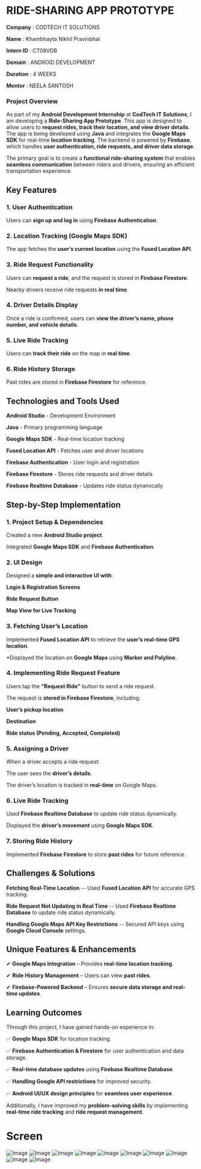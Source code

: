 # **RIDE-SHARING APP PROTOTYPE**
**Company** : CODTECH IT SOLUTIONS

**Name** : Khambhayta Nikhil Pravinbhai

**Intern ID** : CT08VDB

**Domain** : ANDROID DEVELOPMENT

**Duration** : 4 WEEKS

**Mentor** : NEELA SANTOSH

### **Project Overview**
As part of my **Android Development Internship** at **CodTech IT Solutions**, I am developing a  **Ride-Sharing App Prototype**. This app is designed to allow users to **request rides, track their location, and view driver details**.
The app is being developed using **Java** and integrates the **Google Maps SDK** for real-time **location tracking**. The backend is powered by **Firebase**, which handles **user authentication, ride requests, and driver data storage**.

The primary goal is to create a **functional ride-sharing system** that enables **seamless communication** between riders and drivers, ensuring an efficient transportation experience.

## **Key Features**
### **1. User Authentication**
 Users can **sign up and log in** using **Firebase Authentication**.
  
### **2. Location Tracking (Google Maps SDK)**

 The app fetches the **user’s current location** using the **Fused Location API**.
### **3. Ride Request Functionality**
  Users can **request a ride**, and the request is stored in **Firebase Firestore**.
  
  Nearby drivers receive ride requests **in real time**.
### **4. Driver Details Display**
  Once a ride is confirmed, users can **view the driver’s name, phone number, and vehicle details**.
### **5. Live Ride Tracking**
  Users can **track their ride** on the map in **real time**.
### **6. Ride History Storage**
  Past rides are stored in **Firebase Firestore** for reference.
## **Technologies and Tools Used**

**Android Studio** - Development Environment

**Java** -	Primary programming language

**Google Maps SDK** -	Real-time location tracking

**Fused Location API** - Fetches user and driver locations

**Firebase Authentication** -	User login and registration

**Firebase Firestore** -	Stores ride requests and driver details

**Firebase Realtime Database** -	Updates ride status dynamically

## **Step-by-Step Implementation**
### **1. Project Setup & Dependencies**
  Created a new **Android Studio project**.
  
  Integrated **Google Maps SDK** and **Firebase Authentication**.
### **2. UI Design**
  Designed a **simple and interactive UI with**:
  
  **Login & Registration Screens**
  
  **Ride Request Button**
  
  **Map View for Live Tracking**
### **3. Fetching User’s Location**
  Implemented **Fused Location API** to retrieve the **user’s real-time GPS location**.

  *Displayed the location on **Google Maps** using **Marker and Polyline**.
### **4. Implementing Ride Request Feature**

  Users tap the **“Request Ride”** button to send a ride request.
  
  The request is **stored in Firebase Firestore**, including:
  
  **User’s pickup location**
  
  **Destination**
  
  **Ride status (Pending, Accepted, Completed)**

### **5. Assigning a Driver**

  When a driver accepts a ride request:
  
  The user sees the **driver’s details**.
  
  The driver’s location is tracked in  **real-time** on Google Maps.
### **6. Live Ride Tracking**
  Used **Firebase Realtime Database** to update ride status dynamically.
  
  Displayed the **driver’s movement** using **Google Maps SDK**.
### **7. Storing Ride History**
  Implemented **Firebase Firestore** to store **past rides** for future reference.

## **Challenges & Solutions**
 
**Fetching Real-Time Location**  --  Used **Fused Location API** for accurate GPS tracking.

**Ride Request Not Updating in Real Time** --	Used **Firebase Realtime Database** to update ride status dynamically.

**Handling Google Maps API Key Restrictions** --	Secured API keys using **Google Cloud Console** settings.

## **Unique Features & Enhancements**
✔ **Google Maps Integration** – Provides **real-time location tracking**.

✔ **Ride History Management** – Users can view **past rides**.

✔ **Firebase-Powered Backend** – Ensures **secure data storage and real-time updates**.

## **Learning Outcomes**
Through this project, I have gained hands-on experience in:

✅ **Google Maps SDK** for location tracking.

✅ **Firebase Authentication & Firestore** for user authentication and data storage.

✅ **Real-time database updates** using **Firebase Realtime Database**.

✅ **Handling Google API restrictions** for improved security.

✅ **Android UI/UX design principles** for **seamless user experience**.

Additionally, I have improved my **problem-solving skills** by implementing **real-time ride tracking** and **ride request management**.

# **Screen**
![Image](https://github.com/user-attachments/assets/00e99501-827a-439b-8dba-a560ff1aa2b6)
![Image](https://github.com/user-attachments/assets/c646a30b-fa3e-4cce-a2eb-7b5f75b7914e)
![Image](https://github.com/user-attachments/assets/9e74eb32-9e8b-4267-9002-2e8e203fb242)
![Image](https://github.com/user-attachments/assets/5877cf05-f542-410c-9c5c-e34718d43339)
![Image](https://github.com/user-attachments/assets/0b28909f-53fc-4ffa-8131-2da23a755c05)
![Image](https://github.com/user-attachments/assets/8572dc34-b23a-40b0-9b0c-b606e6cecf5e)
![Image](https://github.com/user-attachments/assets/f0cae6ec-d4c6-4950-b63d-739fcb6941d9)
![Image](https://github.com/user-attachments/assets/695fd455-0808-4b58-8bbd-f72d65c36fd2)
![Image](https://github.com/user-attachments/assets/bed2a74e-1baf-4330-b25d-a842fcf321c5)
![Image](https://github.com/user-attachments/assets/f37939f6-fd70-493c-a7cf-1c3a768bc13e) 

